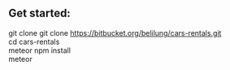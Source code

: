 ## Get started:  
git clone git clone https://bitbucket.org/belilung/cars-rentals.git  
cd cars-rentals  
meteor npm install  
meteor  